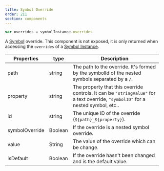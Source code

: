 ```yaml
---
title: Symbol Override
order: 211
section: components
---
```


```javascript
var overrides = symbolInstance.overrides
```

A [Symbol](https://www.sketchapp.com/docs/symbols/) override. This component is not exposed, it is only returned when accessing the `overrides` of a [Symbol Instance](#symbol-instance).

| Properties     | type    | Description                                                                                                                      |
| -------------- | ------- | -------------------------------------------------------------------------------------------------------------------------------- |
| path           | string  | The path to the override. It's formed by the symbolId of the nested symbols separated by a `/`.                                  |
| property       | string  | The property that this override controls. It can be `"stringValue"` for a text override, `"symbolID"` for a nested symbol, etc.. |
| id             | string  | The unique ID of the override (`${path}_${property}`).                                                                           |
| symbolOverride | Boolean | If the override is a nested symbol override.                                                                                     |
| value          | String  | The value of the override which can be change.                                                                                   |
| isDefault      | Boolean | If the override hasn't been changed and is the default value.                                                                    |
